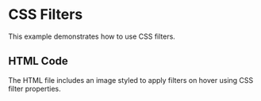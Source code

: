 # CSS Filters

This example demonstrates how to use CSS filters.

## HTML Code
The HTML file includes an image styled to apply filters on hover using CSS filter properties.
